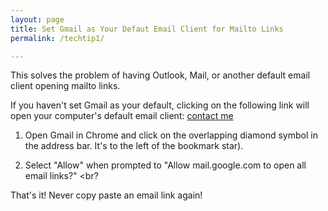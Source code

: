 ```yaml
---
layout: page
title: Set Gmail as Your Defaut Email Client for Mailto Links
permalink: /techtip1/

---
```


This solves the problem of having Outlook, Mail, or another default email client opening mailto links.

If you haven't set Gmail as your default, clicking on the following link will open your computer's default email client:
[contact me](mailto:anonymous@gmail.com)

1. Open Gmail in Chrome and click on the overlapping diamond symbol in the address bar. It's to the left of the bookmark star). <br>

2. Select "Allow" when prompted to "Allow mail.google.com to open all email links?" <br?

That's it! Never copy paste an email link again!
